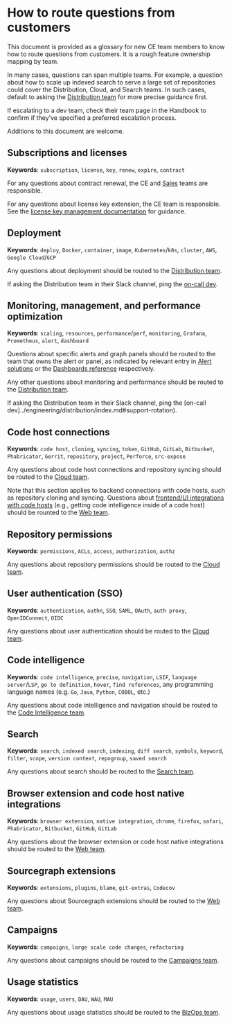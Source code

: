 # How to route questions from customers

This document is provided as a glossary for new CE team members to know how to route questions from customers. It is a rough feature ownership mapping by team.

In many cases, questions can span multiple teams. For example, a question about how to scale up indexed search to serve a large set of repositories could cover the Distribution, Cloud, and Search teams. In such cases, default to asking the [Distribution team](../engineering/distribution/index.md#support-rotation) for more precise guidance first.

If escalating to a dev team, check their team page in the Handbook to confirm if they've specified a preferred escalation process.

Additions to this document are welcome.

## Subscriptions and licenses

**Keywords**: `subscription`, `license`, `key`, `renew`, `expire`, `contract`

For any questions about contract renewal, the CE and [Sales](../sales/index.md) teams are responsible.

For any questions about license key extension, the CE team is responsible. See the [license key management documentation](../sales/license_keys.md) for guidance.

## Deployment

**Keywords**: `deploy`, `Docker`, `container`, `image`, `Kubernetes`/`k8s`, `cluster`, `AWS`, `Google Cloud`/`GCP`

Any questions about deployment should be routed to the [Distribution team](../engineering/distribution/index.md).

If asking the Distribution team in their Slack channel, ping the [on-call dev](../engineering/distribution/index.md#support-rotation).

## Monitoring, management, and performance optimization

**Keywords**: `scaling`, `resources`, `performance`/`perf`, `monitoring`, `Grafana`, `Prometheus`, `alert`, `dashboard`

Questions about specific alerts and graph panels should be routed to the team that owns the alert or panel, as indicated by relevant entry in [Alert solutions](https://docs.sourcegraph.com/admin/observability/alert_solutions) or the [Dashboards reference](https://docs.sourcegraph.com/admin/observability/dashboards) respectively.

Any other questions about monitoring and performance should be routed to the [Distribution team](../engineering/distribution/index.md).

If asking the Distribution team in their Slack channel, ping the [on-call dev]../engineering/distribution/index.md#support-rotation).

## Code host connections

**Keywords**: `code host`, `cloning`, `syncing`, `token`, `GitHub`, `GitLab`, `Bitbucket`, `Phabricator`, `Gerrit`, `repository`, `project`, `Perforce`, `src-expose`

Any questions about code host connections and repository syncing should be routed to the [Cloud team](../engineering/cloud/index.md).

Note that this section applies to backend connections with code hosts, such as repository cloning and syncing. Questions about [frontend/UI integrations with code hosts](#browser-extensions-and-code-host-native-integrations) (e.g., getting code intelligence inside of a code host) should be rounted to the [Web team](../engineering/web/index.md).

## Repository permissions

**Keywords**: `permissions`, `ACLs`, `access`, `authorization`, `authz`

Any questions about repository permissions should be routed to the [Cloud team](../engineering/cloud/index.md).

## User authentication (SSO)

**Keywords**: `authentication`, `authn`, `SSO`, `SAML`, `OAuth`, `auth proxy`, `OpenIDConnect`, `OIDC`

Any questions about user authentication should be routed to the [Cloud team](../engineering/cloud/index.md).

## Code intelligence

**Keywords**: `code intelligence`, `precise`, `navigation`, `LSIF`, `language server`/`LSP`, `go to definition`, `hover`, `find references`, any programming language names (e.g. `Go`, `Java`, `Python`, `COBOL`, etc.)

Any questions about code intelligence and navigation should be routed to the [Code Intelligence team](../engineering/code-intelligence/index.md).

## Search

**Keywords**: `search`, `indexed search`, `indexing`, `diff search`, `symbols`, `keyword`, `filter`, `scope`, `version context`, `repogroup`, `saved search`

Any questions about search should be routed to the [Search team](../engineering/search/index.md).

## Browser extension and code host native integrations

**Keywords**: `browser extension`, `native integration`, `chrome`, `firefox`, `safari`, `Phabricator`, `Bitbucket`, `GitHub`, `GitLab`

Any questions about the browser extension or code host native integrations should be routed to the [Web team](../engineering/web/index.md).

## Sourcegraph extensions

**Keywords**: `extensions`, `plugins`, `blame`, `git-extras`, `Codecov`

Any questions about Sourcegraph extensions should be routed to the [Web team](../engineering/web/index.md).

## Campaigns

**Keywords**: `campaigns`, `large scale code changes`, `refactoring`

Any questions about campaigns should be routed to the [Campaigns team](../engineering/campaigns/index.md).

## Usage statistics

**Keywords**: `usage`, `users`, `DAU`, `WAU`, `MAU`

Any questions about usage statistics should be routed to the [BizOps team](../ops/bizops/index.md).
